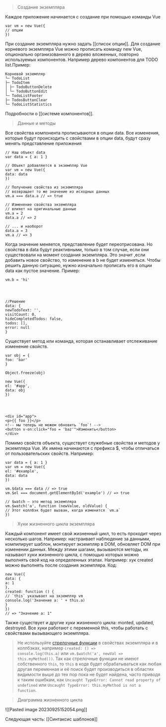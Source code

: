 > Создание экземпляра

Каждое приложение начинается с создание при помощью команды Vue

```
var vm = new Vue({  
// опции  
})
```
При создание экземпляра нужно задать [[список опции]].  Для создание корневого экземпляра Vue можно прописать команду new Vue, опционально организованного в  дерево вложенных, повторно используемых компонентов. Например дерево компонентов для TODO list.Пример:

```
Корневой экземпляр  
└─ TodoList  
├─ TodoItem  
│ ├─ TodoButtonDelete  
│ └─ TodoButtonEdit  
└─ TodoListFooter  
├─ TodosButtonClear  
└─ TodoListStatistics
```
Подробности о [[системе компонентов]].

> Данные и методы

Все свойства компонента прописываются в опции data.  Все изменения, которые будут происходить с свойствами в опции data, будут сразу менять представление приложения

```
// Наш объект data  
var data = { a: 1 }  
  
// Объект добавляется в экземпляр Vue  
var vm = new Vue({  
data: data  
})  
  
// Получение свойства из экземпляра  
// возвращает то же значение из исходных данных  
vm.a === data.a // => true  
  
// Изменение свойства экземпляра  
// влияет на оригинальные данные  
vm.a = 2  
data.a // => 2  
  
// ... и наоборот  
data.a = 3  
vm.a // => 3
```

Когда значение меняется, представление будет переотрисована. Но свойства в data будут реактивными, только в том случае, если они существовали на момент создания экземпляра. Это значит ,если добавить новое свойство, то изменение в b не будет изменяться. Чтобы решить данную ситуацию, нужно изначально прописать его в опции data как пустое значение. Пример: 

```
vm.b = 'hi'




//Решение
data: {  
newTodoText: '',  
visitCount: 0,  
hideCompletedTodos: false,  
todos: [],  
error: null  
}
```
Существует метод или команда, которая останавливает  отслеживание изменение свойств. 


```
var obj = {  
foo: 'bar'  
}  
  
Object.freeze(obj)  
  
new Vue({  
el: '#app',  
data: obj  
})




<div id="app">  
<p>{{ foo }}</p>  
<!-- мы теперь не можем обновить `foo`! -->  
<button v-on:click="foo = 'baz'">Изменить</button>  
</div>
```

Помимо свойств объекта, существует  служебные свойства  и методов у экземпляра Vue.  Их имена начинаются с префикса $, чтобы отличаться от пользовательских свойств. Например: 


```
var data = { a: 1 }  
var vm = new Vue({  
el: '#example',  
data: data  
})  
  
vm.$data === data // => true  
vm.$el === document.getElementById('example') // => true  
  
// $watch — это метод экземпляра  
vm.$watch('a', function (newValue, oldValue) {  
// Этот коллбэк будет вызван, когда изменится `vm.a`  
})
```

> Хуки жизненного цикла экземпляра

Каждый компонент имеет свой жизненный цикл, то есть проходит через несколько шагов. Например: настраивает наблюдение за данными, компилирует шаблон, монтирует экземпляр в DOM, обновляет DOM при изменении данных. Между этими  шагами, вызываются методы, их называют хуки жизненного цикла, с помощью которых можно выполнять свой код на определенных этапах.
Например: хук created можно выполнять после создания экземпляра. Код:

```
new Vue({  
data: {  
a: 1  
},  
created: function () {  
// `this` указывает на экземпляр vm  
console.log('Значение a: ' + this.a)  
}  
})  
// => "Значение a: 1"
```

Также существует и другие хуки жизненного цикла: monted, updated, destroyed. Все хуки работают с переменной this, чтобы работать с свойствами вызывающего экземпляра. 

> Не используйте [стрелочные функции](https://developer.mozilla.org/ru/docs/Web/JavaScript/Reference/Functions/Arrow_functions) в свойствах экземпляра и в коллбэках, например `created: () => console.log(this.a)` или `vm.$watch('a', newVal => this.myMethod())`. Так как стрелочные функции не имеют собственного `this`, то `this` в коде будет обрабатываться как любая другая переменная и её поиск будет производиться в областях видимости выше до тех пор пока не будет найдена, часто приводя к таким ошибкам, как `Uncaught TypeError: Cannot read property of undefined` или `Uncaught TypeError: this.myMethod is not a function`.

> Диаграмма жизненного цикла


![[Pasted image 20230925152054.png]]

Следующая часть: [[Синтаксис шаблонов]]
